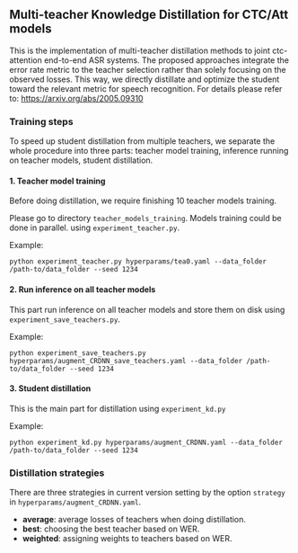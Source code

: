 ## Multi-teacher Knowledge Distillation for CTC/Att models
This is the implementation of multi-teacher distillation methods to
joint ctc-attention end-to-end ASR systems. The proposed approaches integrate
the error rate metric to the teacher selection rather than solely focusing on the observed losses.
This way, we directly distillate and optimize the student toward the relevant metric for speech recognition.
For details please refer to: https://arxiv.org/abs/2005.09310

### Training steps
To speed up student distillation from multiple teachers, we separate the whole procedure into
three parts: teacher model training, inference running on teacher models, student distillation.

#### 1. Teacher model training
Before doing distillation, we require finishing 10 teacher models training.

Please go to directory `teacher_models_training`. Models training could be done in parallel.
using `experiment_teacher.py`.

Example:
```
python experiment_teacher.py hyperparams/tea0.yaml --data_folder /path-to/data_folder --seed 1234
```

#### 2. Run inference on all teacher models
This part run inference on all teacher models and store them on disk using `experiment_save_teachers.py`.

Example:
```
python experiment_save_teachers.py hyperparams/augment_CRDNN_save_teachers.yaml --data_folder /path-to/data_folder --seed 1234
```

#### 3. Student distillation
This is the main part for distillation using `experiment_kd.py`

Example:
```
python experiment_kd.py hyperparams/augment_CRDNN.yaml --data_folder /path-to/data_folder --seed 1234
```

### Distillation strategies
There are three strategies in current version setting by the option `strategy` in `hyperparams/augment_CRDNN.yaml`.

- **average**: average losses of teachers when doing distillation.
- **best**: choosing the best teacher based on WER.
- **weighted**: assigning weights to teachers based on WER.

